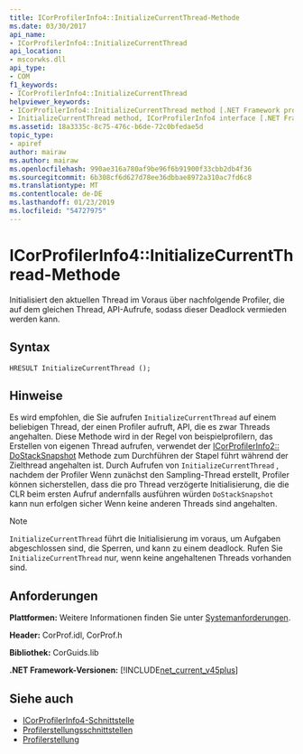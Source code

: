 ```yaml
---
title: ICorProfilerInfo4::InitializeCurrentThread-Methode
ms.date: 03/30/2017
api_name:
- ICorProfilerInfo4::InitializeCurrentThread
api_location:
- mscorwks.dll
api_type:
- COM
f1_keywords:
- ICorProfilerInfo4::InitializeCurrentThread
helpviewer_keywords:
- ICorProfilerInfo4::InitializeCurrentThread method [.NET Framework profiling]
- InitializeCurrentThread method, ICorProfilerInfo4 interface [.NET Framework profiling]
ms.assetid: 18a3335c-8c75-476c-b6de-72c0bfedae5d
topic_type:
- apiref
author: mairaw
ms.author: mairaw
ms.openlocfilehash: 990ae316a780af9be96f6b91900f33cbb2db4f36
ms.sourcegitcommit: 6b308cf6d627d78ee36dbbae8972a310ac7fd6c8
ms.translationtype: MT
ms.contentlocale: de-DE
ms.lasthandoff: 01/23/2019
ms.locfileid: "54727975"
---
```

# <a name="icorprofilerinfo4initializecurrentthread-method"></a>ICorProfilerInfo4::InitializeCurrentThread-Methode
Initialisiert den aktuellen Thread im Voraus über nachfolgende Profiler, die auf dem gleichen Thread, API-Aufrufe, sodass dieser Deadlock vermieden werden kann.  
  
## <a name="syntax"></a>Syntax  
  
```  
HRESULT InitializeCurrentThread ();  
```  
  
## <a name="remarks"></a>Hinweise  
 Es wird empfohlen, die Sie aufrufen `InitializeCurrentThread` auf einem beliebigen Thread, der einen Profiler aufruft, API, die es zwar Threads angehalten. Diese Methode wird in der Regel von beispielprofilern, das Erstellen von eigenen Thread aufrufen, verwendet der [ICorProfilerInfo2:: DoStackSnapshot](../../../../docs/framework/unmanaged-api/profiling/icorprofilerinfo2-dostacksnapshot-method.md) Methode zum Durchführen der Stapel führt während der Zielthread angehalten ist. Durch Aufrufen von `InitializeCurrentThread` , nachdem der Profiler Wenn zunächst den Sampling-Thread erstellt, Profiler können sicherstellen, dass die pro Thread verzögerte Initialisierung, die die CLR beim ersten Aufruf andernfalls ausführen würden `DoStackSnapshot` kann nun erfolgen sicher Wenn keine anderen Threads sind angehalten.  
  
> [!NOTE]
>  `InitializeCurrentThread` führt die Initialisierung im voraus, um Aufgaben abgeschlossen sind, die Sperren, und kann zu einem deadlock. Rufen Sie `InitializeCurrentThread` nur, wenn keine angehaltenen Threads vorhanden sind.  
  
## <a name="requirements"></a>Anforderungen  
 **Plattformen:** Weitere Informationen finden Sie unter [Systemanforderungen](../../../../docs/framework/get-started/system-requirements.md).  
  
 **Header:** CorProf.idl, CorProf.h  
  
 **Bibliothek:** CorGuids.lib  
  
 **.NET Framework-Versionen:** [!INCLUDE[net_current_v45plus](../../../../includes/net-current-v45plus-md.md)]  
  
## <a name="see-also"></a>Siehe auch
- [ICorProfilerInfo4-Schnittstelle](../../../../docs/framework/unmanaged-api/profiling/icorprofilerinfo4-interface.md)
- [Profilerstellungsschnittstellen](../../../../docs/framework/unmanaged-api/profiling/profiling-interfaces.md)
- [Profilerstellung](../../../../docs/framework/unmanaged-api/profiling/index.md)
